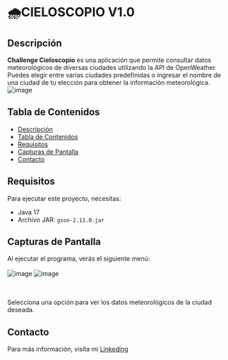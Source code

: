 # 🌧️CIELOSCOPIO V1.0
## Descripción
**Challenge Cieloscopio** es una aplicación que permite consultar datos meteorológicos de diversas ciudades utilizando la API de OpenWeather. 
Puedes elegir entre varias ciudades predefinidas o ingresar el nombre de una ciudad de tu elección para obtener la información meteorológica.
![image](https://github.com/user-attachments/assets/b0ad23bb-307f-4bee-8d6b-45707065a594)


## Tabla de Contenidos
- [Descripción](#descripción)
- [Tabla de Contenidos](#tabla-de-contenidos)
- [Requisitos](#requisitos)
- [Capturas de Pantalla](#capturas-de-pantalla)
- [Contacto](#contacto)

## Requisitos
Para ejecutar este proyecto, necesitas:
- Java 17
- Archivo JAR: `gson-2.11.0.jar`

## Capturas de Pantalla
Al ejecutar el programa, verás el siguiente menú: <br><br>
![image](https://github.com/user-attachments/assets/cc9f2dd7-a184-4a3a-be99-8ff4d760a208)
![image](https://github.com/user-attachments/assets/6f71276d-3d52-4b61-bbef-b301b8d9e31c)



<br><br>
Selecciona una opción para ver los datos meteorológicos de la ciudad deseada.

## Contacto
Para más información, visita mi [Linkeding](https://www.linkedin.com/in/luis-angel-venturo-morales-115a081a8/)
